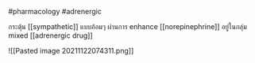 #pharmacology #adrenergic

กระตุ้น [[sympathetic]] แบบอ้อมๆ ผ่านการ enhance [[norepinephrine]] อยู่ในกลุ่ม mixed [[adrenergic drug]]

![[Pasted image 20211122074311.png]]